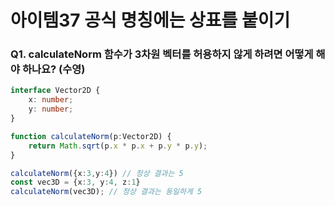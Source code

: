 # 아이템37 공식 명칭에는 상표를 붙이기

### Q1. calculateNorm 함수가 3차원 벡터를 허용하지 않게 하려면 어떻게 해야 하나요? (수영)
```ts
interface Vector2D {
    x: number;
    y: number;
}

function calculateNorm(p:Vector2D) {
    return Math.sqrt(p.x * p.x + p.y * p.y);
}

calculateNorm({x:3,y:4}) // 정상 결과는 5
const vec3D = {x:3, y:4, z:1}
calculateNorm(vec3D); // 정상 결과는 동일하게 5
```
